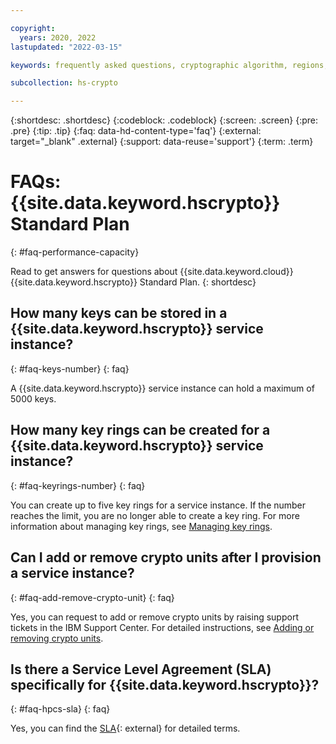 ```yaml
---

copyright:
  years: 2020, 2022
lastupdated: "2022-03-15"

keywords: frequently asked questions, cryptographic algorithm, regions, pricing, security compliance, key ceremony, critical security parameters, cryptographic module, security Level, fips, performance, capacity

subcollection: hs-crypto

---
```


{:shortdesc: .shortdesc}
{:codeblock: .codeblock}
{:screen: .screen}
{:pre: .pre}
{:tip: .tip}
{:faq: data-hd-content-type='faq'}
{:external: target="_blank" .external}
{:support: data-reuse='support'}
{:term: .term}

# FAQs: {{site.data.keyword.hscrypto}} Standard Plan
{: #faq-performance-capacity}

Read to get answers for questions about {{site.data.keyword.cloud}} {{site.data.keyword.hscrypto}} Standard Plan.
{: shortdesc}

## How many keys can be stored in a {{site.data.keyword.hscrypto}} service instance?
{: #faq-keys-number}
{: faq}

A {{site.data.keyword.hscrypto}} service instance can hold a maximum of 5000 keys.


## How many key rings can be created for a {{site.data.keyword.hscrypto}} service instance?
{: #faq-keyrings-number}
{: faq}


You can create up to five key rings for a service instance. If the number reaches the limit, you are no longer able to create a key ring. For more information about managing key rings, see [Managing key rings](/docs/hs-crypto?topic=hs-crypto-managing-key-rings).



## Can I add or remove crypto units after I provision a service instance?
{: #faq-add-remove-crypto-unit}
{: faq}

Yes, you can request to add or remove crypto units by raising support tickets in the IBM Support Center. For detailed instructions, see [Adding or removing crypto units](/docs/hs-crypto?topic=hs-crypto-add-remove-crypto-units).

## Is there a Service Level Agreement (SLA) specifically for {{site.data.keyword.hscrypto}}?
{: #faq-hpcs-sla}
{: faq}

Yes, you can find the [SLA](https://www-03.ibm.com/software/sla/sladb.nsf/sla/bm-8506-01){: external} for detailed terms.
